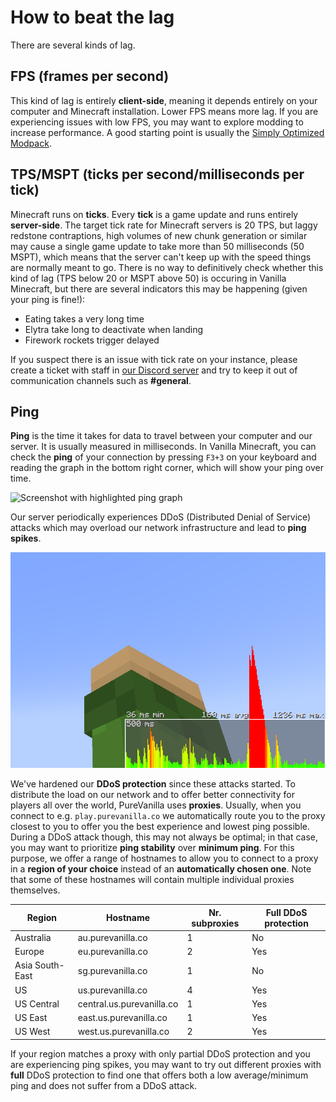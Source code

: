 # How to beat the lag

There are several kinds of lag.

## FPS (frames per second)
This kind of lag is entirely **client-side**, meaning it depends entirely on your computer and Minecraft installation. Lower FPS means more lag. If you are experiencing issues with low FPS, you may want to explore modding to increase performance. A good starting point is usually the [Simply Optimized Modpack](https://modrinth.com/modpack/sop).

## TPS/MSPT (ticks per second/milliseconds per tick)
Minecraft runs on **ticks**. Every **tick** is a game update and runs entirely **server-side**. The target tick rate for Minecraft servers is 20 TPS, but laggy redstone contraptions, high volumes of new chunk generation or similar may cause a single game update to take more than 50 milliseconds (50 MSPT), which means that the server can't keep up with the speed things are normally meant to go. There is no way to definitively check whether this kind of lag (TPS below 20 or MSPT above 50) is occuring in Vanilla Minecraft, but there are several indicators this may be happening (given your ping is fine!):

* Eating takes a very long time
* Elytra take long to deactivate when landing
* Firework rockets trigger delayed

If you suspect there is an issue with tick rate on your instance, please create a ticket with staff in [our Discord server](https://purevanilla.co/discord) and try to keep it out of communication channels such as **#general**.

## Ping
**Ping** is the time it takes for data to travel between your computer and our server. It is usually measured in milliseconds. In Vanilla Minecraft, you can check the **ping** of your connection by pressing `F3+3` on your keyboard and reading the graph in the bottom right corner, which will show your ping over time.

![Screenshot with highlighted ping graph](images/ping-f3-3.png)

Our server periodically experiences DDoS (Distributed Denial of Service) attacks which may overload our network infrastructure and lead to **ping spikes**.

![Cropped screenshot of a ping graph with red spikes](images/ping-spike.png)

We've hardened our **DDoS protection** since these attacks started. To distribute the load on our network and to offer better connectivity for players all over the world, PureVanilla uses **proxies**. Usually, when you connect to e.g. `play.purevanilla.co` we automatically route you to the proxy closest to you to offer you the best experience and lowest ping possible. During a DDoS attack though, this may not always be optimal; in that case, you may want to prioritize **ping stability** over **minimum ping**. For this purpose, we offer a range of hostnames to allow you to connect to a proxy in a **region of your choice** instead of an **automatically chosen one**. Note that some of these hostnames will contain multiple individual proxies themselves.

| Region | Hostname | Nr. subproxies | Full DDoS protection |
| ------ | -------- | -------------- | -------------------- |
| Australia | au.purevanilla.co | 1 | No |
| Europe | eu.purevanilla.co | 2 | Yes |
| Asia South-East | sg.purevanilla.co | 1 | No |
| US | us.purevanilla.co | 4 | Yes |
| US Central | central.us.purevanilla.co | 1 | Yes |
| US East | east.us.purevanilla.co | 1 | Yes |
| US West | west.us.purevanilla.co | 2 | Yes |

If your region matches a proxy with only partial DDoS protection and you are experiencing ping spikes, you may want to try out different proxies with **full** DDoS protection to find one that offers both a low average/minimum ping and does not suffer from a DDoS attack.